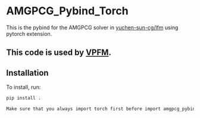 # AMGPCG_Pybind_Torch

This is the pybind for the AMGPCG solver in [yuchen-sun-cg/lfm](https://github.com/yuchen-sun-cg/lfm) using pytorch extension.

This code is used by [VPFM](https://github.com/pfm-gatech/VPFM).
---

## Installation

To install, run:

```bash
pip install .

Make sure that you always import torch first before import amgpcg_pybind.
